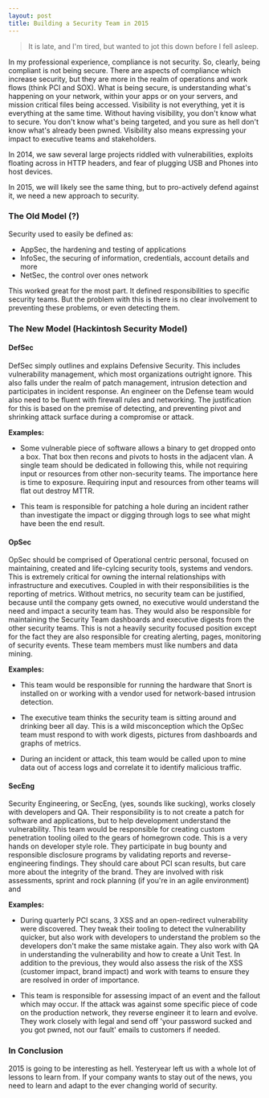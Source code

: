 ```yaml
---
layout: post
title: Building a Security Team in 2015
---
```

> It is late, and I'm tired, but wanted to jot this down before I fell asleep.

In my professional experience, compliance is not security. So, clearly, being compliant is not being secure. There are aspects of compliance which increase security, but they are more in the realm of operations and work flows (think PCI and SOX). What is being secure, is understanding what's happening on your network, within your apps or on your servers, and mission critical files being accessed. Visibility is not everything, yet it is everything at the same time. Without having visibility, you don't know what to secure. You don't know what's being targeted, and you sure as hell don't know what's already been pwned. Visibility also means expressing your impact to executive teams and stakeholders.

In 2014, we saw several large projects riddled with vulnerabilities, exploits floating across in HTTP headers, and fear of plugging USB and Phones into host devices. 

In 2015, we will likely see the same thing, but to pro-actively defend against it, we need a new approach to security.

### The Old Model (?)

Security used to easily be defined as:

  - AppSec, the hardening and testing of applications
  - InfoSec, the securing of information, credentials, account details and more
  - NetSec, the control over ones network

This worked great for the most part. It defined responsibilities to specific security teams. But the problem with this is there is no clear involvement to preventing these problems, or even detecting them.

### The New Model (Hackintosh Security Model)

#### DefSec

DefSec simply outlines and explains Defensive Security. This includes vulnerability management, which most organizations outright ignore. This also falls under the realm of patch management, intrusion detection and participates in incident response. An engineer on the Defense team would also need to be fluent with firewall rules and networking. The justification for this is based on the premise of detecting, and preventing pivot and shrinking attack surface during a compromise or attack.

**Examples:** 

  - Some vulnerable piece of software allows a binary to get dropped onto a box. That box then recons and pivots to hosts in the adjacent vlan. A single team should be dedicated in following this, while not requiring input or resources from other non-security teams. The importance here is time to exposure. Requiring input and resources from other teams will flat out destroy MTTR.

  - This team is responsible for patching a hole during an incident rather than investigate the impact or digging through logs to see what might have been the end result.


#### OpSec

OpSec should be comprised of Operational centric personal, focused on maintaining, created and life-cylcing security tools, systems and vendors. This is extremely critical for owning the internal relationships with infrastructure and executives. Coupled in with their responsibilities is the reporting of metrics. Without metrics, no security team can be justified, because until the company gets owned, no executive would understand the need and impact a security team has. They would also be responsible for maintaining the Security Team dashboards and executive digests from the other security teams. This is not a heavily security focused position except for the fact they are also responsible for creating alerting, pages, monitoring of security events. These team members must like numbers and data mining. 

**Examples:** 

  - This team would be responsible for running the hardware that Snort is installed on or working with a vendor used for network-based intrusion detection.

  - The executive team thinks the security team is sitting around and drinking beer all day. This is a wild misconception which the OpSec team must respond to with work digests, pictures from dashboards and graphs of metrics.

  - During an incident or attack, this team would be called upon to mine data out of access logs and correlate it to identify malicious traffic.


#### SecEng

Security Engineering, or SecEng, (yes, sounds like sucking), works closely with developers and QA. Their responsibility is to not create a patch for software and applications, but to help development understand the vulnerability. This team would be responsible for creating custom penetration tooling oiled to the gears of homegrown code. This is a very hands on developer style role. They participate in bug bounty and responsible disclosure programs by validating reports and reverse-engineering findings. They should care about PCI scan results, but care more about the integrity of the brand. They are involved with risk assessments, sprint and rock planning (if you're in an agile environment) and 

**Examples:**

  - During quarterly PCI scans, 3 XSS and an open-redirect vulnerability were discovered. They tweak their tooling to detect the vulnerability quicker, but also work with developers to understand the problem so the developers don't make the same mistake again. They also work with QA in understanding the vulnerability and how to create a Unit Test. In addition to the previous, they would also assess the risk of the XSS (customer impact, brand impact) and work with teams to ensure they are resolved in order of importance.

  - This team is responsible for assessing impact of an event and the fallout which may occur. If the attack was against some specific piece of code on the production network, they reverse engineer it to learn and evolve. They work closely with legal and send off 'your password sucked and you got pwned, not our fault' emails to customers if needed.

### In Conclusion

2015 is going to be interesting as hell. Yesteryear left us with a whole lot of lessons to learn from. If your company wants to stay out of the news, you need to learn and adapt to the ever changing world of security. 

